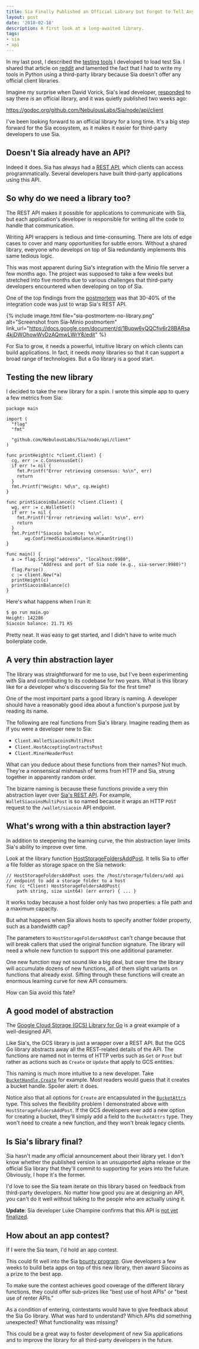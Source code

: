 ```yaml
---
title: Sia Finally Published an Official Library but Forgot to Tell Anyone
layout: post
date: '2018-02-18'
description: A first look at a long-awaited library.
tags:
- sia
- api
---
```


In my last post, I described the [testing tools](/sia-metrics-collector/) I developed to load test Sia. I shared that article on [reddit](https://redd.it/7y2q3k) and lamented the fact that I had to write my tools in Python using a third-party library because Sia doesn't offer any official client libraries.

Imagine my surprise when David Vorick, Sia's lead developer, [responded](https://www.reddit.com/r/siacoin/comments/7y2q3k/capturing_sias_history_with_sia_metrics_collector/dudr5vb/?st=jdt2mhnn&sh=965510a3) to say there *is* an official library, and it was quietly published two weeks ago:

https://godoc.org/github.com/NebulousLabs/Sia/node/api/client

I've been looking forward to an official library for a long time. It's a big step forward for the Sia ecosystem, as it makes it easier for third-party developers to use Sia.

## Doesn't Sia already have an API?

Indeed it does. Sia has always had a [REST API](https://github.com/NebulousLabs/Sia/blob/master/doc/API.md), which clients can access programmatically. Several developers have built third-party applications using this API.

## So why do we need a library too?

The REST API makes it possible for applications to communicate with Sia, but each application's developer is responsible for writing all the code to handle that communication.

Writing API wrappers is tedious and time-consuming. There are lots of edge cases to cover and many opportunities for subtle errors. Without a shared library, everyone who develops on top of Sia redundantly implements this same tedious logic.

This was most apparent during Sia's integration with the Minio file server a few months ago. The project was supposed to take a few weeks but stretched into five months due to various challenges that third-party developers encountered when developing on top of Sia.

One of the top findings from the [postmortem](https://mtlynch.io/sia-minio-postmortem/) was that 30-40% of the integration code was just to wrap Sia's REST API.

{% include image.html file="sia-postmortem-no-library.png" alt="Screenshot from Sia-Minio postmortem" link_url="https://docs.google.com/document/d/1Bupw6vQQCfiv6r28BARsa4kjDWOhowWvDzAQmwLWrY8/edit" %}

For Sia to grow, it needs a powerful, intuitive library on which clients can build applications. In fact, it needs *many* libraries so that it can support a broad range of technologies. But a Go library is a good start.

## Testing the new library

I decided to take the new library for a spin. I wrote this simple app to query a few metrics from Sia:

```golang
package main

import (
  "flag"
  "fmt"

  "github.com/NebulousLabs/Sia/node/api/client"
)

func printHeight(c *client.Client) {
  cg, err := c.ConsensusGet()
  if err != nil {
    fmt.Printf("Error retrieving consensus: %s\n", err)
    return
  }
  fmt.Printf("Height: %d\n", cg.Height)
}

func printSiacoinBalance(c *client.Client) {
  wg, err := c.WalletGet()
  if err != nil {
    fmt.Printf("Error retrieving wallet: %s\n", err)
    return
  }
  fmt.Printf("Siacoin balance: %s\n",
       wg.ConfirmedSiacoinBalance.HumanString())
}

func main() {
  a := flag.String("address", "localhost:9980",
             "Address and port of Sia node (e.g., sia-server:9980)")
  flag.Parse()
  c := client.New(*a)
  printHeight(c)
  printSiacoinBalance(c)
}
```

Here's what happens when I run it:

```bash
$ go run main.go
Height: 142286
Siacoin balance: 21.71 KS
```

Pretty neat. It was easy to get started, and I didn't have to write much boilerplate code.

## A very thin abstraction layer

The library was straightforward for me to use, but I've been experimenting with Sia and contributing to its codebase for two years. What is this library like for a developer who's discovering Sia for the first time?

One of the most important parts a good library is naming. A developer should have a reasonably good idea about a function's purpose just by reading its name.

The following are real functions from Sia's library. Imagine reading them as if you were a developer new to Sia:

* `Client.WalletSiacoinsMultiPost`
* `Client.HostAcceptingContractsPost`
* `Client.MinerHeaderPost`

What can you deduce about these functions from their names? Not much. They're a nonsensical mishmash of terms from HTTP and Sia, strung together in apparently random order.

The bizarre naming is because these functions provide a very thin abstraction layer over [Sia's REST API](https://github.com/NebulousLabs/Sia/blob/31f21234a371122970dd84f2545e667a47aee557/doc/API.md). For example, `WalletSiacoinsMultiPost` is so named because it wraps an HTTP `POST` request to the `/wallet/siacoin` API endpoint.

## What's wrong with a thin abstraction layer?

In addition to steepening the learning curve, the thin abstraction layer limits Sia's ability to improve over time.

Look at the library function [HostStorageFoldersAddPost](https://github.com/NebulousLabs/Sia/blob/43e31a1603177b558638ded59fb5a51a633e6f53/node/api/client/host.go#L25). It tells Sia to offer a file folder as storage space on the Sia network:

```golang
// HostStorageFoldersAddPost uses the /host/storage/folders/add api
// endpoint to add a storage folder to a host
func (c *Client) HostStorageFoldersAddPost(
    path string, size uint64) (err error) { ... }
```

It works today because a host folder only has two properties: a file path and a maximum capacity.

But what happens when Sia allows hosts to specify another folder property, such as a bandwidth cap?

The parameters to `HostStorageFoldersAddPost` can't change because that will break callers that used the original function signature. The library will need a whole new function to support this one additional parameter.

One new function may not sound like a big deal, but over time the library will accumulate dozens of new functions, all of them slight variants on functions that already exist. Sifting through these functions will create an enormous learning curve for new API consumers.

How can Sia avoid this fate?

## A good model of abstraction

The [Google Cloud Storage (GCS) Library for Go](https://godoc.org/cloud.google.com/go/storage) is a great example of a well-designed API.

Like Sia's, the GCS library is just a wrapper over a REST API. But the GCS Go library abstracts away all the REST-related details of the API. The functions are named not in terms of HTTP verbs such as `Get` or `Post` but rather as actions such as `Create` or `Update` that apply to GCS entities.

This naming is much more intuitive to a new developer. Take [`BucketHandle.Create`](https://godoc.org/cloud.google.com/go/storage#BucketHandle.Create) for example. Most readers would guess that it creates a bucket handle. Spoiler alert: it does.

Notice also that all options for `Create` are encapsulated in the [`BucketAttrs`](https://godoc.org/cloud.google.com/go/storage#BucketAttrs) type. This solves the flexibility problem I demonstrated above with `HostStorageFoldersAddPost`. If the GCS developers ever add a new option for creating a bucket, they'll simply add a field to the `BucketAttrs` type. They won't need to create a new function, and they won't break legacy clients.

## Is Sia's library final?

Sia hasn't made any official announcement about their library yet. I don't know whether the published version is an unsupported alpha release or the official Sia library that they'll commit to supporting for years into the future. Obviously, I hope it's the former.

I'd love to see the Sia team iterate on this library based on feedback from third-party developers. No matter how good you are at designing an API, you can't do it well without talking to the people who are actually using it.

**Update**: Sia developer Luke Champine confirms that this API is [not yet finalized](https://twitter.com/lukechampine/status/965352044788895744).

## How about an app contest?

If I were the Sia team, I'd hold an app contest.

This could fit well into the Sia [bounty program](https://blog.sia.tech/announcing-sia-bounties-800daf90398b). Give developers a few weeks to build beta apps on top of this new library, then award Siacoins as a prize to the best app.

To make sure the contest achieves good coverage of the different library functions, they could offer sub-prizes like "best use of host APIs" or "best use of renter APIs."

As a condition of entering, contestants would have to give feedback about the Sia Go library. What was hard to understand? Which APIs did something unexpected? What functionality was missing?

This could be a great way to foster development of new Sia applications and to improve the library for all third-party developers in the future.